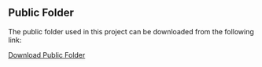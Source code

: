 ## Public Folder

The public folder used in this project can be downloaded from the following link:

[Download Public Folder](https://drive.google.com/drive/folders/1o4Xmrvqg9my2L7TMtCpjbt9C7Bs54brI?usp=drive_link)



